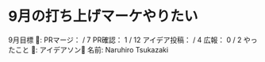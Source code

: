 # 9月の打ち上げマーケやりたい

9月目標 🚀: PRマージ： / 7
PR確認： 1 / 12
アイデア投稿： / 4
広報： 0 / 2
やったこと 📝: アイデアソン🚀
名前: Naruhiro Tsukazaki